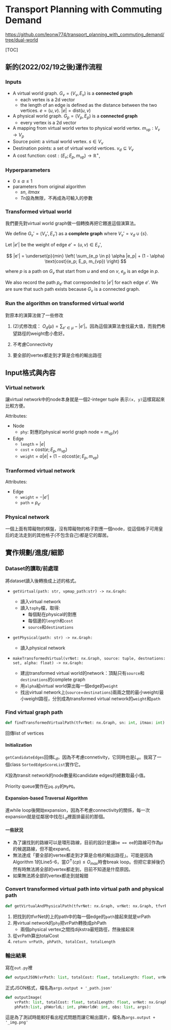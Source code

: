 # Transport Planning with Commuting Demand

https://github.com/leonw774/transport_planning_with_commuting_demand/tree/dual-world

[TOC]

## 新的(2022/02/19之後)運作流程

### Inputs

- A virtual world graph. $G_v = (V_v, E_v)$ is a **connected graph**
  - each vertex is a 2d vector
  - the length of an edge is defined as the distance between the two vertices. $e = (u, v)$. $|e| = \text{dist}(u, v)$
- A physical world graph. $G_p = (V_p, E_p)$ is a **connected graph**
  - every vertex is a 2d vector
- A mapping from virtual world vertex to physical world vertex. $m_{vp}: V_v \rightarrow V_p$
- Source point: a virtual world vertex. $s \in V_v$
- Destination points: a set of virtual world vertices. $v_d \subseteq V_v$
- A cost function: $\text{cost} : (E_v; E_p, m_{vp}) \rightarrow \mathbb{R}^+$, 

### Hyperparameters

- $0 \leq \alpha \leq 1$
- parameters from original algorithm
  - $sn$, $itmax$
  - $Tn$設為無限，不再成為可輸入的參數

### Transformed virtual world

我們要先對virtual world graph做一個轉換再把它餵進這個演算法。

We define $G_v' = (V_v', E_v')$ as a **complete graph** where $V_v' = v_d \cup \{s\}$.

Let $|e'|$ be the weight of edge $e' = (u, v) \in E_v'$,

$$ |e'| = \underset{p}{min} \left( \sum_{e_p \in p} \alpha |e_p|  + (1 - \alpha) \text{cost}(e_p; E_p, m_{vp}) \right) 
$$

where $p$ is a path on $G_v$ that start from $u$ and end on $v$, $e_p$ is an edge in $p$.

We also record the path $p_{e'}$ that correponded to $|e'|$ for each edge $e'$. We are sure that such path exists because $G_v$ is a connected graph.

### Run the algorithm on transformed virtual world

對原本的演算法做了一些修改

1. (2)式修改成： $O_d(\mu) = \sum_{e' \in \mu} - |e'|$。因為這個演算法會找最大值，而我們希望路徑的weight愈小愈好。

2. 不考慮Connectivity

3. 要全部的vertex都走到才算是合格的輸出路徑

## Input格式與內容

### Virtual network

讓virtual network中的node本身就是一個2-integer tuple 表示`(x, y)`這樣寫起來比較方便。

Attributes:
- Node
  - `phy`: 對應的physical world graph node = $m_{vp}(v)$
- Edge
  - `length` = $|e|$
  - `cost` = $\text{cost}(e; E_p, m_{vp})$
  - `weight` = $\alpha |e| + (1 - \alpha) \text{cost}(e; E_p, m_{vp})$

### Tranformed virtual network

Attributes:
- Edge
  - `weight` = $-|e'|$
  - `path` = $p_{e'}$

### Physical network

一個上面有障礙物的棋盤，沒有障礙物的格子對應一個node，從這個格子可用皇后的走法走到的其他格子(不包含自己)都是它的鄰居。

## 實作規劃/進度/細節

### Dataset的讀取/前處理

將dataset讀入後轉換成上述的格式。

- `getVirtual(path: str, vpmap_path:str) -> nx.Graph:`
  - 讀入virtual network
  - 讀入`tophy`檔，取得:
    - 每個點在physical的對應
    - 每個邊的`length`和`cost`
    - `source`和`destinations`

- `getPhysical(path: str) -> nx.Graph:`
  - 讀入physical network

- `makeTransformedVirtual(vrNet: nx.Graph, source: tuple, destnations: set, alpha: float) -> nx.Graph:`
  - 建出transformed virtual world的network：頂點只有`source`和`destinations`的complete graph
  - 用`alpha`給virtual world算出每一個edge的`weight`
  - 找出virtual network上(`source`+`destinations`)兩兩之間的最小weight/最小weight路徑，分別成為transformed virtual network的`weight`和`path`

### Find virtual graph path

``` python
def findTransformedVirtualPath(tfvrNet: nx.Graph, sn: int, itmax: int) -> list
```

回傳list of vertices

#### Initialization

`getCandidateEdges`回傳$L_d$，因為不考慮connetivity，它同時也是$L_e$。我寫了一個class `SortedEdgeScoreList`實作它。

$K$設為transit network的node數量和candidate edges的總數取最小值。

Priority queue實作在`pq.py`的`MyPQ`。

#### Expansion-based Traversal Algorithm

進while loop後開始expansion，因為不考慮connectivity的關係，每一次expansion就是從鄰居中找在$L_d$裡面排最前的那個。

#### 一些狀況

- 為了讓找到的路線可以是環形路線，目前的設計是讓`be == ee`的路線可作為$\mu$的候選路線，但不能expand。
- 無法達成「要全部的vertex都走到才算是合格的輸出路徑」。可能是因為Algorithm 1的Line5-6，當$O^{\uparrow}(cp) \leq O_{max}$時會break loop。但把它拿掉後仍然有時無法將全部的vertex都走到，目前不知道是什麼原因。
- 如果無法將全部的vertex都走到就報錯

### Convert transformed virtual path into virtual path and physical path

``` python
def getVirtualAndPhysicalPath(tfvrNet: nx.Graph, vrNet: nx.Graph, tfvrPath: list, source):
```

1. 把找到的tfvrNet的上的path中的每一個edge的`path`接起來就是vrPath
2. 用virtual network的`phy`把vrPath轉換成phPath
   - 兩個physical vertex之間找dijkstra最短路徑，然後接起來
3. 從vrPath算出totalCost
4. `return vrPath, phPath, totalCost, totalLength`

### 輸出結果

寫在`out.py`裡

``` python
def outputJSON(vrPath: list, totalCost: float, totalLength: float, vrNet: nx.Graph, source, destinations, args):
```

正式JSON格式，檔名為`args.output + '_path.json'`

``` python
def outputImage(
    vrPath: list, totalCost: float, totalLength: float, vrNet: nx.Graph, source, destinations,
    phPath:list, phWorldL: int, phWorldW: int, obs: list, args):
```

這是為了測試時能較好看出程式問題而讓它輸出圖片，檔名為`args.output + '_img.png'`
